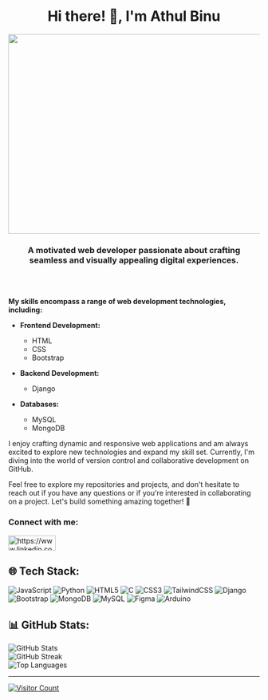 <h1 align="center">Hi there! 👋, I'm Athul Binu</h1>
<p align="center">
 <img width="900" height="400"src="https://user-images.githubusercontent.com/74038190/212749447-bfb7e725-6987-49d9-ae85-2015e3e7cc41.gif">
</p>

<h3 align="center">A motivated web developer passionate about crafting seamless and visually appealing digital experiences.</h3>

<br><br>

**My skills encompass a range of web development technologies, including:**

- **Frontend Development:**
  - HTML
  - CSS
  - Bootstrap

- **Backend Development:**
  - Django

- **Databases:**
  - MySQL
  - MongoDB

I enjoy crafting dynamic and responsive web applications and am always excited to explore new technologies and expand my skill set. Currently, I'm diving into the world of version control and collaborative development on GitHub.

Feel free to explore my repositories and projects, and don't hesitate to reach out if you have any questions or if you're interested in collaborating on a project. Let's build something amazing together! 🚀

<h3 align="left">Connect with me:</h3>
<p align="left">
<a href="https://www.linkedin.com/in/athul-binu/" target="blank"><img align="center" src="https://img.shields.io/badge/LinkedIn-0077B5?style=for-the-badge&logo=linkedin&logoColor=white" alt="https://www.linkedin.com/in/athul-binu/" height="30" width="95" /></a>
  
</p>

## 🌐 Tech Stack:
![JavaScript](https://img.shields.io/badge/javascript-%23323330.svg?style=for-the-badge&logo=javascript&logoColor=%23F7DF1E) ![Python](https://img.shields.io/badge/python-3670A0?style=for-the-badge&logo=python&logoColor=ffdd54) ![HTML5](https://img.shields.io/badge/html5-%23E34F26.svg?style=for-the-badge&logo=html5&logoColor=white) ![C](https://img.shields.io/badge/c-%2300599C.svg?style=for-the-badge&logo=c&logoColor=white) ![CSS3](https://img.shields.io/badge/css3-%231572B6.svg?style=for-the-badge&logo=css3&logoColor=white) ![TailwindCSS](https://img.shields.io/badge/tailwindcss-%2338B2AC.svg?style=for-the-badge&logo=tailwind-css&logoColor=white) ![Django](https://img.shields.io/badge/django-%23092E20.svg?style=for-the-badge&logo=django&logoColor=white) ![Bootstrap](https://img.shields.io/badge/bootstrap-%238511FA.svg?style=for-the-badge&logo=bootstrap&logoColor=white) ![MongoDB](https://img.shields.io/badge/MongoDB-%234ea94b.svg?style=for-the-badge&logo=mongodb&logoColor=white) ![MySQL](https://img.shields.io/badge/mysql-%2300000f.svg?style=for-the-badge&logo=mysql&logoColor=white) ![Figma](https://img.shields.io/badge/figma-%23F24E1E.svg?style=for-the-badge&logo=figma&logoColor=white) ![Arduino](https://img.shields.io/badge/-Arduino-00979D?style=for-the-badge&logo=Arduino&logoColor=white)

## 📊 GitHub Stats:
![GitHub Stats](https://github-readme-stats.vercel.app/api?username=Athul-Binu&theme=midnight-purple&hide_border=true&include_all_commits=false&count_private=false)<br/>
![GitHub Streak](https://github-readme-streak-stats.herokuapp.com/?user=Athul-Binu&theme=midnight-purple&hide_border=true)<br/>
![Top Languages](https://github-readme-stats.vercel.app/api/top-langs/?username=Athul-Binu&theme=midnight-purple&hide_border=true&include_all_commits=false&count_private=false&layout=compact)

---

[![Visitor Count](https://visitcount.itsvg.in/api?id=Athul-Binu&icon=2&color=1)](https://visitcount.itsvg.in)

<!-- Proudly created with GPRM ( https://gprm.itsvg.in ) -->
